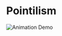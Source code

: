 Pointilism
==========


![Animation Demo](https://s3.amazonaws.com/Find-and-Form/portolio/TriangularPoint.gif)
